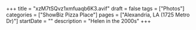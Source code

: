 +++
title = "xzM7tSQvz1xmfuaqb6K3.avif"
draft = false
tags = ["Photos"]
categories = ["ShowBiz Pizza Place"]
pages = ["Alexandria, LA (1725 Metro Dr)"]
startDate = ""
description = "Helen in the 2000s"
+++
